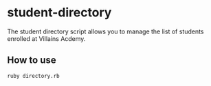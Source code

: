 # student-directory

The student directory script allows you to manage the list of students enrolled at Villains Acdemy.

## How to use

```shell
ruby directory.rb
```
